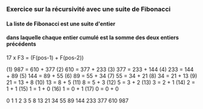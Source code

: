 ### Exercice sur la récursivité avec une suite de Fibonacci

#### La liste de Fibonacci est une suite d'entier
#### dans laquelle chaque entier cumulé est la somme des deux entiers précédents

17 x F3  = (F(pos-1) + F(pos-2))

(1)  987 = 610 + 377
(2)  610 = 377 + 233
(3)  377 = 233 + 144
(4)  233 = 144 + 89
(5)  144 = 89 + 55
(6)  89  = 55 + 34
(7)  55  = 34 + 21
(8)  34  = 21 + 13
(9)  21  = 13 + 8
(10) 13  = 8 + 5
(11) 8   = 5 + 3
(12) 5   = 3 + 2
(13) 3   = 2 + 1
(14) 2   = 1 + 1
(15) 1   = 1 + 0
(16) 1   = 0 + 1
(17) 0   = 0 + 0

0  1  1  2  3  5  8  13  21  34  55  89  144  233  377  610  987
